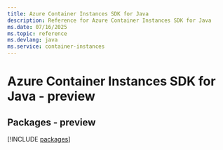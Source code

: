 ```yaml
---
title: Azure Container Instances SDK for Java
description: Reference for Azure Container Instances SDK for Java
ms.date: 07/16/2025
ms.topic: reference
ms.devlang: java
ms.service: container-instances
---
```

# Azure Container Instances SDK for Java - preview
## Packages - preview
[!INCLUDE [packages](container-instances-index.md)]
